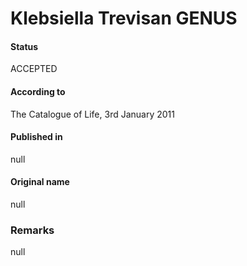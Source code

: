 # Klebsiella Trevisan GENUS

#### Status
ACCEPTED

#### According to
The Catalogue of Life, 3rd January 2011

#### Published in
null

#### Original name
null

### Remarks
null